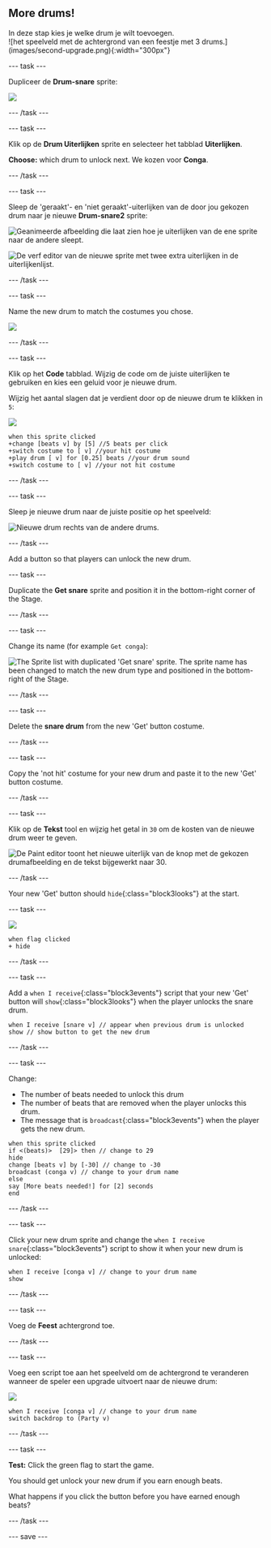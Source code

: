 ## More drums!

<div style="display: flex; flex-wrap: wrap">
<div style="flex-basis: 200px; flex-grow: 1; margin-right: 15px;">
In deze stap kies je welke drum je wilt toevoegen.
</div>
<div>
![het speelveld met de achtergrond van een feestje met 3 drums.](images/second-upgrade.png){:width="300px"}
</div>
</div>

--- task ---

Dupliceer de **Drum-snare** sprite:

![](images/duplicate-snare-drum.png)

--- /task ---

--- task ---

Klik op de **Drum Uiterlijken** sprite en selecteer het tabblad **Uiterlijken**.

**Choose:** which drum to unlock next. We kozen voor **Conga**.


--- /task ---

--- task ---

Sleep de 'geraakt'- en 'niet geraakt'-uiterlijken van de door jou gekozen drum naar je nieuwe **Drum-snare2** sprite:

![Geanimeerde afbeelding die laat zien hoe je uiterlijken van de ene sprite naar de andere sleept.](images/drag-costumes.gif)

![De verf editor van de nieuwe sprite met twee extra uiterlijken in de uiterlijkenlijst.](images/drum-3-costumes.png)

--- /task ---

--- task ---

Name the new drum to match the costumes you chose.

![](images/drum-3-named.png)

--- /task ---

--- task ---

Klik op het **Code** tabblad. Wijzig de code om de juiste uiterlijken te gebruiken en kies een geluid voor je nieuwe drum.

Wijzig het aantal slagen dat je verdient door op de nieuwe drum te klikken in `5`:

![](images/drum-3-icon.png)

```blocks3
when this sprite clicked
+change [beats v] by [5] //5 beats per click
+switch costume to [ v] //your hit costume
+play drum [ v] for [0.25] beats //your drum sound
+switch costume to [ v] //your not hit costume
```

--- /task ---

--- task ---

Sleep je nieuwe drum naar de juiste positie op het speelveld:

![Nieuwe drum rechts van de andere drums.](images/drum-3-positioned.png)

--- /task ---

Add a button so that players can unlock the new drum.

--- task ---

Duplicate the **Get snare** sprite and position it in the bottom-right corner of the Stage.

--- /task ---

--- task ---

Change its name (for example `Get conga`):

![The Sprite list with duplicated 'Get snare' sprite. The sprite name has been changed to match the new drum type and positioned in the bottom-right of the Stage.](images/get-drum-3.png)

--- /task ---

--- task ---

Delete the **snare drum** from the new 'Get' button costume.

--- /task ---

--- task ---

Copy the 'not hit' costume for your new drum and paste it to the new 'Get' button costume.

--- /task ---

--- task ---

Klik op de **Tekst** tool en wijzig het getal in `30` om de kosten van de nieuwe drum weer te geven.

![De Paint editor toont het nieuwe uiterlijk van de knop met de gekozen drumafbeelding en de tekst bijgewerkt naar 30.](images/get-drum-copy.png)

--- /task ---

Your new 'Get' button should `hide`{:class="block3looks"} at the start.

--- task ---

![](images/get-drum-3-icon.png)

```blocks3
when flag clicked
+ hide
```

--- /task ---

--- task ---

Add a `when I receive`{:class="block3events"} script that your new 'Get' button will `show`{:class="block3looks"} when the player unlocks the snare drum.

```blocks3
when I receive [snare v] // appear when previous drum is unlocked
show // show button to get the new drum
```

--- /task ---

--- task ---

Change:
- The number of beats needed to unlock this drum
- The number of beats that are removed when the player unlocks this drum.
- The message that is `broadcast`{:class="block3events"} when the player gets the new drum.

```blocks3
when this sprite clicked
if <(beats)>  [29]> then // change to 29
hide
change [beats v] by [-30] // change to -30
broadcast (conga v) // change to your drum name
else
say [More beats needed!] for [2] seconds 
end
```

--- /task ---

--- task ---

Click your new drum sprite and change the `when I receive snare`{:class="block3events"} script to show it when your new drum is unlocked:

```blocks3
when I receive [conga v] // change to your drum name
show
```

--- /task ---

--- task ---

Voeg de **Feest** achtergrond toe.

--- /task ---

--- task ---

Voeg een script toe aan het speelveld om de achtergrond te veranderen wanneer de speler een upgrade uitvoert naar de nieuwe drum:

![](images/stage-icon.png)

```blocks3
when I receive [conga v] // change to your drum name
switch backdrop to (Party v)
```

--- /task ---

--- task ---

**Test:** Click the green flag to start the game.

You should get unlock your new drum if you earn enough beats.

What happens if you click the button before you have earned enough beats?

--- /task ---

--- save ---
